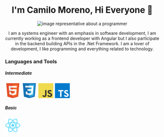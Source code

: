 <div align="center">
    <h1>I'm Camilo Moreno, Hi Everyone 👋</h1>
    <img src="https://media.giphy.com/media/qgQUggAC3Pfv687qPC/giphy.gif" alt="image representative about a programmer" width="300">
    <p>I am a systems engineer with an emphasis in software development, I am currently working as a frontend developer with Angular but I also participate in the backend building APIs in the .Net Framework. I am a lover of development, I like programming and everything related to technology.</p>
</div>


<div align="left">
    <h3> Languages and Tools</h3>
    <h5>Intermediate</h5>
    <div>
        <img src="https://github.com/devicons/devicon/blob/master/icons/html5/html5-original.svg" width="50" alt="">
        <img src="https://github.com/devicons/devicon/blob/master/icons/css3/css3-original.svg" width="50" alt="">
        <img src="https://github.com/devicons/devicon/blob/master/icons/javascript/javascript-original.svg" width="50" alt="">
        <img src="https://github.com/devicons/devicon/blob/master/icons/typescript/typescript-original.svg" width="50" alt="">
    </div>
    <h5>Basic </h5>
    <div>
        <img src="https://github.com/devicons/devicon/blob/master/icons/react/react-original.svg" alt="" width="50">
    </div>
</div>

<!--
**camoreno13/camoreno13** is a ✨ _special_ ✨ repository because its `README.md` (this file) appears on your GitHub profile.

Here are some ideas to get you started:

- 🔭 I’m currently working on ...
- 🌱 I’m currently learning ...
- 👯 I’m looking to collaborate on ...
- 🤔 I’m looking for help with ...
- 💬 Ask me about ...
- 📫 How to reach me: ...
- 😄 Pronouns: ...
- ⚡ Fun fact: ...
-->

